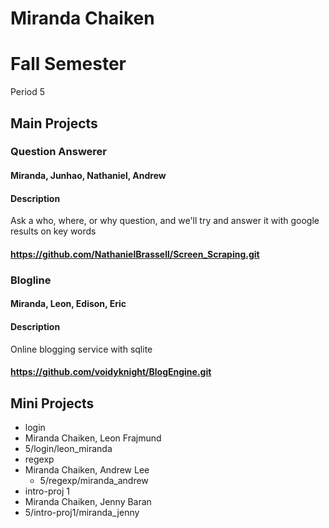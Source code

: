 Miranda Chaiken
==========

# Fall Semester
Period 5

## Main Projects

### Question Answerer
#### Miranda, Junhao, Nathaniel, Andrew
#### Description
Ask a who, where, or why question, and we'll try and answer it with google results on key words
#### https://github.com/NathanielBrassell/Screen_Scraping.git

### Blogline
#### Miranda, Leon, Edison, Eric
#### Description
Online blogging service with sqlite
#### https://github.com/voidyknight/BlogEngine.git

## Mini Projects

 * login
  * Miranda Chaiken, Leon Frajmund
  * 5/login/leon_miranda
 * regexp
  * Miranda Chaiken, Andrew Lee
	* 5/regexp/miranda_andrew
 * intro-proj 1
  * Miranda Chaiken, Jenny Baran 
  * 5/intro-proj1/miranda_jenny
